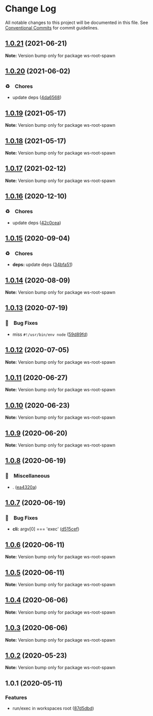 # Change Log

All notable changes to this project will be documented in this file.
See [Conventional Commits](https://conventionalcommits.org) for commit guidelines.

## [1.0.21](https://github.com/bluelovers/ws-yarn-workspaces/compare/ws-root-spawn@1.0.20...ws-root-spawn@1.0.21) (2021-06-21)

**Note:** Version bump only for package ws-root-spawn





## [1.0.20](https://github.com/bluelovers/ws-yarn-workspaces/compare/ws-root-spawn@1.0.19...ws-root-spawn@1.0.20) (2021-06-02)


### ♻️　Chores

* update deps ([4da6568](https://github.com/bluelovers/ws-yarn-workspaces/commit/4da65683a914d70a296533568d412df3f9a90e93))





## [1.0.19](https://github.com/bluelovers/ws-yarn-workspaces/compare/ws-root-spawn@1.0.17...ws-root-spawn@1.0.19) (2021-05-17)

**Note:** Version bump only for package ws-root-spawn





## [1.0.18](https://github.com/bluelovers/ws-yarn-workspaces/compare/ws-root-spawn@1.0.17...ws-root-spawn@1.0.18) (2021-05-17)

**Note:** Version bump only for package ws-root-spawn





## [1.0.17](https://github.com/bluelovers/ws-yarn-workspaces/compare/ws-root-spawn@1.0.16...ws-root-spawn@1.0.17) (2021-02-12)

**Note:** Version bump only for package ws-root-spawn





## [1.0.16](https://github.com/bluelovers/ws-yarn-workspaces/compare/ws-root-spawn@1.0.15...ws-root-spawn@1.0.16) (2020-12-10)


### ♻️　Chores

* update deps ([42c0cea](https://github.com/bluelovers/ws-yarn-workspaces/commit/42c0cea71062526ba664c8b5cf0888c0d15a1359))





## [1.0.15](https://github.com/bluelovers/ws-yarn-workspaces/compare/ws-root-spawn@1.0.14...ws-root-spawn@1.0.15) (2020-09-04)


### ♻️　Chores

* **deps:** update deps ([34bfa51](https://github.com/bluelovers/ws-yarn-workspaces/commit/34bfa51ebe13e7d6b9289001c16cf3cfb33d477d))





## [1.0.14](https://github.com/bluelovers/ws-yarn-workspaces/compare/ws-root-spawn@1.0.13...ws-root-spawn@1.0.14) (2020-08-09)

**Note:** Version bump only for package ws-root-spawn





## [1.0.13](https://github.com/bluelovers/ws-yarn-workspaces/compare/ws-root-spawn@1.0.12...ws-root-spawn@1.0.13) (2020-07-19)


### 🐛　Bug Fixes

* miss `#!/usr/bin/env node` ([59d89fd](https://github.com/bluelovers/ws-yarn-workspaces/commit/59d89fd7f9b1c62bb0cd4caeea160ae1a1ac9dc2))





## [1.0.12](https://github.com/bluelovers/ws-yarn-workspaces/compare/ws-root-spawn@1.0.11...ws-root-spawn@1.0.12) (2020-07-05)

**Note:** Version bump only for package ws-root-spawn





## [1.0.11](https://github.com/bluelovers/ws-yarn-workspaces/compare/ws-root-spawn@1.0.10...ws-root-spawn@1.0.11) (2020-06-27)

**Note:** Version bump only for package ws-root-spawn





## [1.0.10](https://github.com/bluelovers/ws-yarn-workspaces/compare/ws-root-spawn@1.0.9...ws-root-spawn@1.0.10) (2020-06-23)

**Note:** Version bump only for package ws-root-spawn





## [1.0.9](https://github.com/bluelovers/ws-yarn-workspaces/compare/ws-root-spawn@1.0.8...ws-root-spawn@1.0.9) (2020-06-20)

**Note:** Version bump only for package ws-root-spawn





## [1.0.8](https://github.com/bluelovers/ws-yarn-workspaces/compare/ws-root-spawn@1.0.7...ws-root-spawn@1.0.8) (2020-06-19)


### 🔖　Miscellaneous

* . ([ea4320a](https://github.com/bluelovers/ws-yarn-workspaces/commit/ea4320a8885ccaa448e343856818d08cfc2f1992))





## [1.0.7](https://github.com/bluelovers/ws-yarn-workspaces/compare/ws-root-spawn@1.0.6...ws-root-spawn@1.0.7) (2020-06-19)


### 🐛　Bug Fixes

* **cli:** argv[0] === 'exec' ([d515cef](https://github.com/bluelovers/ws-yarn-workspaces/commit/d515cef489a60cc1759cedfbef6c79548933671c))





## [1.0.6](https://github.com/bluelovers/ws-yarn-workspaces/compare/ws-root-spawn@1.0.5...ws-root-spawn@1.0.6) (2020-06-11)

**Note:** Version bump only for package ws-root-spawn





## [1.0.5](https://github.com/bluelovers/ws-yarn-workspaces/compare/ws-root-spawn@1.0.4...ws-root-spawn@1.0.5) (2020-06-11)

**Note:** Version bump only for package ws-root-spawn





## [1.0.4](https://github.com/bluelovers/ws-yarn-workspaces/compare/ws-root-spawn@1.0.3...ws-root-spawn@1.0.4) (2020-06-06)

**Note:** Version bump only for package ws-root-spawn





## [1.0.3](https://github.com/bluelovers/ws-yarn-workspaces/compare/ws-root-spawn@1.0.2...ws-root-spawn@1.0.3) (2020-06-06)

**Note:** Version bump only for package ws-root-spawn





## [1.0.2](https://github.com/bluelovers/ws-yarn-workspaces/compare/ws-root-spawn@1.0.1...ws-root-spawn@1.0.2) (2020-05-23)

**Note:** Version bump only for package ws-root-spawn





## 1.0.1 (2020-05-11)


### Features

* run/exec in workspaces root ([87d5dbd](https://github.com/bluelovers/ws-yarn-workspaces/commit/87d5dbd01b08400e6690aca858fe446f4cb2eb58))
